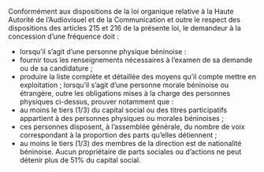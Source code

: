 Conformément aux dispositions de la loi organique relative à la Haute Autorité de l’Audiovisuel et de la Communication et outre le respect des dispositions des articles 215 et 216 de la présente loi, le demandeur à la concession d’une fréquence doit :
- lorsqu’il s’agit d’une personne physique béninoise :
- fournir tous les renseignements nécessaires à l’examen de sa demande ou de sa candidature ;
- produire la liste complète et détaillée des moyens qu’il compte mettre en exploitation ; lorsqu’il s’agit d’une personne morale béninoise ou étrangère, outre les obligations mises à la charge des personnes physiques ci-dessus, prouver notamment que :
- au moins le tiers (1/3) du capital social ou des titres participatifs appartient à des personnes physiques ou morales béninoises ;
- ces personnes disposent, à l’assemblée générale, du nombre de voix correspondant à la proportion des parts qu’elles détiennent ;
- au moins le tiers (1/3) des membres de la direction est de nationalité béninoise.
Aucun propriétaire de parts sociales ou d’actions ne peut détenir plus de 51% du capital social.